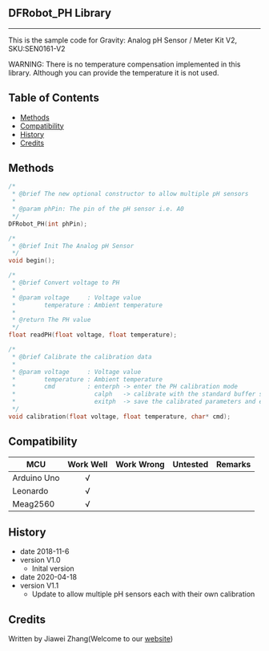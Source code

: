 ## DFRobot_PH Library
---------------------------------------------------------
This is the sample code for Gravity: Analog pH Sensor / Meter Kit V2, SKU:SEN0161-V2

WARNING: There is no temperature compensation implemented in this library.
         Although you can provide the temperature it is not used.

## Table of Contents

* [Methods](#methods)
* [Compatibility](#Compatibility)
* [History](#history)
* [Credits](#credits)
<snippet>
<content>

## Methods

```C++
/*
 * @brief The new optional constructor to allow multiple pH sensors
 *
 * @param phPin: The pin of the pH sensor i.e. A0
 */
DFRobot_PH(int phPin);

/*
 * @brief Init The Analog pH Sensor
 */
void begin();

/*
 * @brief Convert voltage to PH
 *
 * @param voltage     : Voltage value
 *        temperature : Ambient temperature
 *
 * @return The PH value
 */
float readPH(float voltage, float temperature);

/*
 * @brief Calibrate the calibration data
 *
 * @param voltage     : Voltage value
 *        temperature : Ambient temperature
 *        cmd         : enterph -> enter the PH calibration mode
 *                      calph   -> calibrate with the standard buffer solution, two buffer solutions(4.0 and 7.0) will be automaticlly recognized
 *                      exitph  -> save the calibrated parameters and exit from PH calibration mode
 */
void calibration(float voltage, float temperature, char* cmd);

```

## Compatibility

MCU                | Work Well | Work Wrong | Untested  | Remarks
------------------ | :----------: | :----------: | :---------: | -----
Arduino Uno  |      √       |             |            | 
Leonardo  |      √       |             |            | 
Meag2560 |      √       |             |            | 

## History

- date 2018-11-6
- version V1.0
    - Inital version
- date 2020-04-18
- version V1.1
    - Update to allow multiple pH sensors each with their own calibration

## Credits

Written by Jiawei Zhang(Welcome to our [website](https://www.dfrobot.com/))
